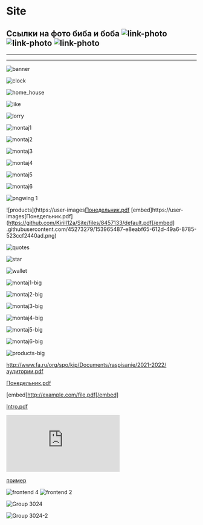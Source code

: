 # Site
Ссылки на фото 
биба и боба 
![link-photo](https://user-images.githubusercontent.com/45273279/140622206-27216174-6cd9-4067-851b-6f33707b5e56.png)
![link-photo](https://user-images.githubusercontent.com/45273279/143237881-6dde9d6d-0487-410f-878d-86b93a06ac0e.png)
![link-photo](https://user-images.githubusercontent.com/45273279/143237895-9a6d36da-3f5a-41d1-8246-47cca0543bf0.png)
---------------------------------------------------------------------------------------------------------------------
---------------------------------------------------------------------------------------------------------------------
---------------------------------------------------------------------------------------------------------------------

![banner](https://user-images.githubusercontent.com/45273279/153965461-d3a9eae2-d994-4fa8-b68a-4b4045bf2d96.png)

![clock](https://user-images.githubusercontent.com/45273279/153965462-1eda07f7-ea3a-4e4b-b07f-0f2d3dc30c10.png)

![home_house](https://user-images.githubusercontent.com/45273279/153965463-f1d195ba-5e88-48d1-a77d-d7a5de663c39.png)

![like](https://user-images.githubusercontent.com/45273279/153965464-d1b7a844-0067-4521-84d0-e847f1a69487.png)

![lorry](https://user-images.githubusercontent.com/45273279/153965468-b52bfecb-0a47-4b33-bf7c-0d8cbd661dae.png)

![montaj1](https://user-images.githubusercontent.com/45273279/153965471-5f149b1e-5476-4571-ab14-cbf43ccaf972.png)

![montaj2](https://user-images.githubusercontent.com/45273279/153965474-fcb6e9dc-8ac8-486a-970c-89c96fd74a8b.png)

![montaj3](https://user-images.githubusercontent.com/45273279/153965478-bdd6c391-756f-49d7-aba9-0802d9a6d9a2.png)

![montaj4](https://user-images.githubusercontent.com/45273279/153965482-35a71f28-a770-443c-824c-ff41b5309d82.png)

![montaj5](https://user-images.githubusercontent.com/45273279/153965483-c158e724-bb33-42fa-bbaf-7204506ea632.png)

![montaj6](https://user-images.githubusercontent.com/45273279/153965484-9fabeb97-14ee-4f87-9b25-5cf1c27b09f7.png)

![pngwing 1](https://user-images.githubusercontent.com/45273279/153965486-80d4a84d-cfbf-42d9-8d9a-97f73dbd4777.png)

![products](https://user-images[Понедельник.pdf](https://github.com/Kirill12a/Site/files/8457133/default.pdf)
[embed]https://user-images[Понедельник.pdf](https://github.com/Kirill12a/Site/files/8457133/default.pdf[/embed]
.githubusercontent.com/45273279/153965487-e8eabf65-612d-49a6-8785-523ccf2440ad.png)

![quotes](https://user-images.githubusercontent.com/45273279/153965490-83fc73f2-31ca-40ee-9932-41122f99d483.png)

![star](https://user-images.githubusercontent.com/45273279/153965492-f82ff3d9-4ab4-48fb-bb87-59dba43d6fc2.png)

![wallet](https://user-images.githubusercontent.com/45273279/153965494-d06637d2-4ed5-4b04-a6b0-e354136778c1.png)

![montaj1-big](https://user-images.githubusercontent.com/45273279/154306431-754a39bf-4ef8-49d0-88a5-e867f3ec65e1.png)

![montaj2-big](https://user-images.githubusercontent.com/45273279/154306441-ae76564a-b5fc-47ff-880c-6698dd77bd14.png)

![montaj3-big](https://user-images.githubusercontent.com/45273279/154306465-7b8d65e4-a9b6-47f3-abb2-974b71da91cf.png)

![montaj4-big](https://user-images.githubusercontent.com/45273279/154306473-609c19fc-9030-4074-938e-fbd227253d53.png)

![montaj5-big](https://user-images.githubusercontent.com/45273279/154306477-a5ecb5ba-faab-42a7-8dc8-5fa126bb8dd8.png)

![montaj6-big](https://user-images.githubusercontent.com/45273279/154306482-63cba634-499f-441a-8804-d79c26608b21.png)

![products-big](https://user-images.githubusercontent.com/45273279/154306485-b325ba93-93dd-4a29-a483-408bf75a8cb2.png)

http://www.fa.ru/org/spo/kip/Documents/raspisanie/2021-2022/аудитории.pdf

[Понедельник.pdf](https://github.com/Kirill12a/Site/files/8457137/default.pdf)

[embed]http://example.com/file.pdf[/embed]



[Intro.pdf](https://github.com/Kirill12a/Site/files/8457137/default.pdf)

<embed src="https://github.com/Kirill12a/Site/files/8457137/default.pdf" type="application/pdf" />

  [пример](http://example.com/ "Необязательная подсказка")
  
  
  
  
  
  
  
  
  
  
  
  
  
  
  
  
  
  
  
  
  
  
  
  ![frontend 4](https://user-images.githubusercontent.com/45273279/166673278-6b284143-64c4-4aab-b28e-5d4be34eeec7.svg)
![frontend 2](https://user-images.githubusercontent.com/45273279/166800546-6c073c04-08ee-47f0-b968-5a37203e6b02.png)

![Group 3024](https://user-images.githubusercontent.com/45273279/178114589-d9a4f133-8583-41db-bb2d-c36a554a2671.png)


![Group 3024-2](https://user-images.githubusercontent.com/45273279/178114665-9e5fa2be-61ec-46c3-b313-dea8517f6377.png)



